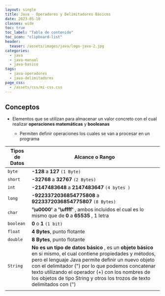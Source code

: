 ```yaml
---
layout: single
title: Java - Operadores y Delimitadores Básicos
date: 2023-05-10
classes: wide
toc: true
toc_label: "Tabla de contenido"
toc_icon: "clipboard-list"
header:
  teaser: /assets/images/java/logo-java-2.jpg
categories:
  - java
  - java-manual
  - java-basico
tags:
  - java-operadores
  - java-delimitadores
page_css: 
  - /assets/css/mi-css.css
---
```


## Conceptos

* Elementos que se utilizan para almacenar un valor concreto con el cual realizar **operaciones matemáticas** y **booleanas**

  * Permiten definir operaciones los cuales se van a procesar en un programa

| **Tipos de Datos** | **Alcance** o **Rango** |
| --- | --- |
| ``byte`` | **-128** a **127** ``(1 Byte)``|
| ``short`` | **-32768** a **32767** ``(2 Bytes)`` |
| ``int`` | **-2147483648** a **2147483647** ``(4 bytes )`` |
| ``long`` | **-9223372036854775808** a **9223372036854775807** ``(8 Bytes)`` |
| ``char`` | **'\u0000'** a **'\uffff'** , ambos incluidos el cual es lo mismo que de **0** a **65535** , 1 letra |
| ``boolean`` | **0** o **1** ``(1 bit)`` |
| ``float`` | **4 Bytes**, punto flotante |
| ``double`` | **8 Bytes**, punto flotante |
| ``String`` | **No es un tipo de datos básico** , es un **objeto básico** en si mismo, el cual contiene propiedades y métodos, pero el lenguaje Java permite definir un nuevo objeto con el delimitador (") por lo que podemos concatenar texto utilizando el operador (+) con los nombres de los objetos de tipo String y otros los trozos de texto delimitados con (")
|    |     |



